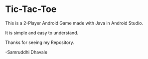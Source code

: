 # Tic-Tac-Toe
This is a 2-Player Android Game made with Java in Android Studio. 

It is simple and easy to understand.

Thanks for seeing my Repository.

-Samruddhi Dhavale
